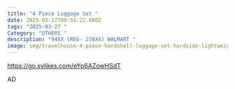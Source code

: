 ```yaml
---
title: "4 Piece Luggage Set "
date: 2025-03-27T09:54:22.680Z
tags: "2025-03-27 "
Category: "OTHERS "
description: "94XX (REG- 278XX) WALMART "
image: img/travelhouse-4-piece-hardshell-luggage-set-hardside-lightweight-suitcase-tsa-lock-spinner-wheels-pink_e6e66a88-6cde-4123-8323-5628de1cd52c.e09c78f17c37616dbe69e8c6c48c9c5c.avif
---
```

<!--StartFragment-->

https://go.sylikes.com/eYp6AZowHSdT

<!--EndFragment--> AD
